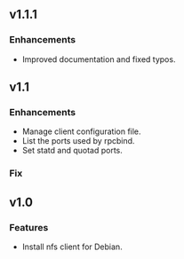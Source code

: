 
## v1.1.1

### Enhancements
* Improved documentation and fixed typos.

## v1.1

### Enhancements
* Manage client configuration file.
* List the ports used by rpcbind.
* Set statd and quotad ports.

### Fix

## v1.0

### Features
* Install nfs client for Debian.
